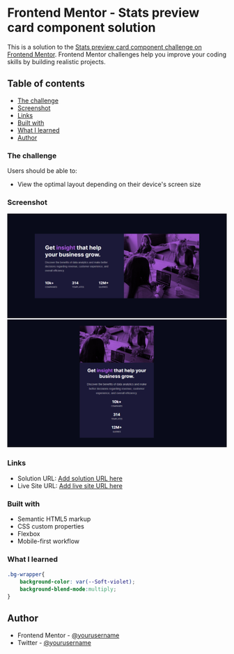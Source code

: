 # Frontend Mentor - Stats preview card component solution

This is a solution to the [Stats preview card component challenge on Frontend Mentor](https://www.frontendmentor.io/challenges/stats-preview-card-component-8JqbgoU62). Frontend Mentor challenges help you improve your coding skills by building realistic projects. 

## Table of contents

  - [The challenge](#the-challenge)
  - [Screenshot](#screenshot)
  - [Links](#links)
  - [Built with](#built-with)
  - [What I learned](#what-i-learned)
  - [Author](#author)

### The challenge

Users should be able to:

- View the optimal layout depending on their device's screen size

### Screenshot

![desktop view](./images/desktop-view.png)
![mobile view](./images/mobile-view.png)

### Links

- Solution URL: [Add solution URL here](https://github.com/Yomex373/stats-preview-card-component)
- Live Site URL: [Add live site URL here](https://yomex373.github.io/stats-preview-card-component/)

### Built with

- Semantic HTML5 markup
- CSS custom properties
- Flexbox
- Mobile-first workflow


### What I learned

```css
.bg-wrapper{
    background-color: var(--Soft-violet);
    background-blend-mode:multiply;
}    
```

## Author

- Frontend Mentor - [@yourusername](https://www.frontendmentor.io/profile/yomex373)
- Twitter - [@yourusername](https://www.twitter.com/oluwayomi_peter)
